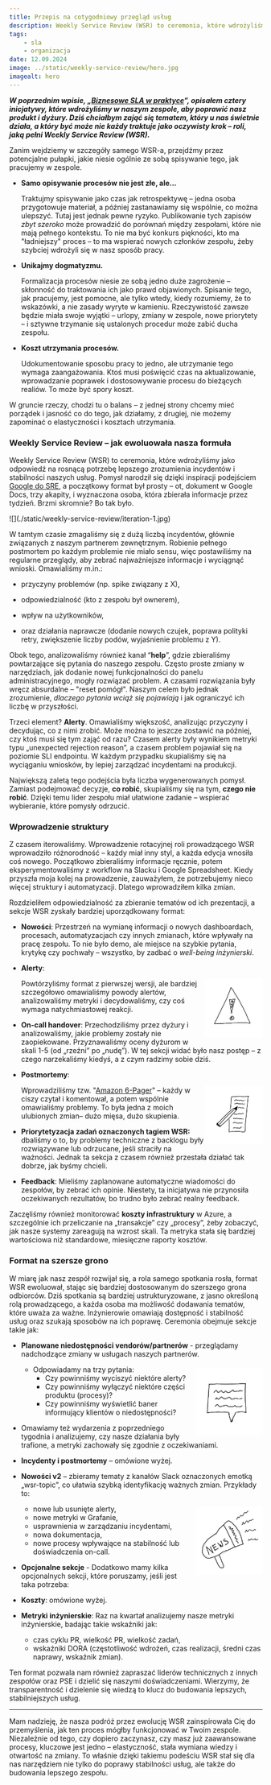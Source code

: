 ```yaml
---
title: Przepis na cotygodniowy przegląd usług
description: Weekly Service Review (WSR) to ceremonia, które wdrożyliśmy jako odpowiedź na rosnącą potrzebę lepszego zrozumienia incydentów i stabilności naszych usług. Pomysł narodził się dzięki inspiracji podejściem Google do SRE, a początkowy format był prosty – ot, dokument w Google Docs, trzy akapity, i wyznaczona osoba, która zbierała informacje przez tydzień. Brzmi skromnie? Bo tak było.
tags:
    - sla
    - organizacja
date: 12.09.2024
image: ../static/weekly-service-review/hero.jpg
imagealt: hero
---
```


**_W poprzednim wpisie, „_**[**_Biznesowe SLA w praktyce_**](https://rafalschmidt.com/biznesowe-sla-w-praktyce/)**_”, opisałem cztery inicjatywy, które wdrożyliśmy w naszym zespole, aby poprawić nasz produkt i dyżury. Dziś chciałbym zająć się tematem, który u nas świetnie działa, a który być może nie każdy traktuje jako oczywisty krok – roli, jaką pełni Weekly Service Review (WSR)._**

Zanim wejdziemy w szczegóły samego WSR-a, przejdźmy przez potencjalne pułapki, jakie niesie ogólnie ze sobą spisywanie tego, jak pracujemy w zespole.

-   **Samo opisywanie procesów nie jest złe, ale...**

    Traktujmy spisywanie jako czas jak retrospektywę – jedna osoba przygotowuje materiał, a później zastanawiamy się wspólnie, co można ulepszyć. Tutaj jest jednak pewne ryzyko. Publikowanie tych zapisów _zbyt szeroko_ może prowadzić do porównań między zespołami, które nie mają pełnego kontekstu. To nie ma być konkurs piękności, kto ma "ładniejszy" proces – to ma wspierać nowych członków zespołu, żeby szybciej wdrożyli się w nasz sposób pracy.

-   **Unikajmy dogmatyzmu.**

    Formalizacja procesów niesie ze sobą jedno duże zagrożenie – skłonność do traktowania ich jako prawd objawionych. Spisanie tego, jak pracujemy, jest pomocne, ale tylko wtedy, kiedy rozumiemy, że to wskazówki, a nie zasady wyryte w kamieniu. Rzeczywistość zawsze będzie miała swoje wyjątki – urlopy, zmiany w zespole, nowe priorytety – i sztywne trzymanie się ustalonych procedur może zabić ducha zespołu.

-   **Koszt utrzymania procesów.**

    Udokumentowanie sposobu pracy to jedno, ale utrzymanie tego wymaga zaangażowania. Ktoś musi poświęcić czas na aktualizowanie, wprowadzanie poprawek i dostosowywanie procesu do bieżących realiów. To może być spory koszt.

W gruncie rzeczy, chodzi tu o balans – z jednej strony chcemy mieć porządek i jasność co do tego, jak działamy, z drugiej, nie możemy zapominać o elastyczności i kosztach utrzymania.

### **Weekly Service Review – jak ewoluowała nasza formuła**<a id="h.2735v75f98y9"></a>

Weekly Service Review (WSR) to ceremonia, które wdrożyliśmy jako odpowiedź na rosnącą potrzebę lepszego zrozumienia incydentów i stabilności naszych usług. Pomysł narodził się dzięki inspiracji podejściem [Google do SRE](https://sre.google/sre-book/table-of-contents/), a początkowy format był prosty – ot, dokument w Google Docs, trzy akapity, i wyznaczona osoba, która zbierała informacje przez tydzień. Brzmi skromnie? Bo tak było.

<!-- markdownlint-disable -->
<span style="width:100%;margin:0.5em 0;text-align:center">
![](./static/weekly-service-review/iteration-1.jpg)
</span>
<!-- markdownlint-restore -->

W tamtym czasie zmagaliśmy się z dużą liczbą incydentów, głównie związanych z naszym partnerem zewnętrznym. Robienie pełnego postmortem po każdym problemie nie miało sensu, więc postawiliśmy na regularne przeglądy, aby zebrać najważniejsze informacje i wyciągnąć wnioski. Omawialiśmy m.in.:

-   przyczyny problemów (np. spike związany z X),

-   odpowiedzialność (kto z zespołu był ownerem),

-   wpływ na użytkowników,

-   oraz działania naprawcze (dodanie nowych czujek, poprawa polityki retry, zwiększenie liczby podów, wyjaśnienie problemu z Y).

Obok tego, analizowaliśmy również kanał “**help**”, gdzie zbieraliśmy powtarzające się pytania do naszego zespołu. Często proste zmiany w narzędziach, jak dodanie nowej funkcjonalności do panelu administracyjnego, mogły rozwiązać problem. A czasami rozwiązania były wręcz absurdalne – "reset pomógł". Naszym celem było jednak zrozumienie, _dlaczego pytania wciąż się pojawiają_ i jak ograniczyć ich liczbę w przyszłości.

Trzeci element? **Alerty**. Omawialiśmy większość, analizując przyczyny i decydując, co z nimi zrobić. Może można to jeszcze zostawić na później, czy ktoś musi się tym zająć od razu? Czasem alerty były wynikiem metryki typu „unexpected rejection reason”, a czasem problem pojawiał się na poziomie SLI endpointu. W każdym przypadku skupialiśmy się na wyciąganiu wniosków, by lepiej zarządzać incydentami na produkcji.

Największą zaletą tego podejścia była liczba wygenerowanych pomysł. Zamiast podejmować decyzje, **co robić**, skupialiśmy się na tym, **czego nie robić**. Dzięki temu lider zespołu miał ułatwione zadanie – wspierać wybieranie, które pomysły odrzucić.

### **Wprowadzenie struktury**<a id="h.bcajbfr6172h"></a>

Z czasem iterowaliśmy. Wprowadzenie rotacyjnej roli prowadzącego WSR wprowadziło różnorodność – każdy miał inny styl, a każda edycja wnosiła coś nowego. Początkowo zbieraliśmy informacje ręcznie, potem eksperymentowaliśmy z workflow na Slacku i Google Spreadsheet. Kiedy przyszła moja kolej na prowadzenie, zauważyłem, że potrzebujemy nieco więcej struktury i automatyzacji. Dlatego wprowadziłem kilka zmian.

Rozdzieliłem odpowiedzialność za zbieranie tematów od ich prezentacji, a sekcje WSR zyskały bardziej uporządkowany format:

-   **Nowości**: Przestrzeń na wymianę informacji o nowych dashboardach, procesach, automatyzacjach czy innych zmianach, które wpływały na pracę zespołu. To nie było demo, ale miejsce na szybkie pytania, krytykę czy pochwały – wszystko, by zadbać o _well-being inżynierski_.

-   **Alerty**:
    <!-- markdownlint-disable -->

    <span style="float:right;width:24%;margin:0">![](./static/weekly-service-review/alert.jpg)</span>
    <!-- markdownlint-restore -->

    Powtórzyliśmy format z pierwszej wersji, ale bardziej szczegółowo omawialiśmy powody alertów, analizowaliśmy metryki i decydowaliśmy, czy coś wymaga natychmiastowej reakcji.

-   **On-call handover**: Przechodziliśmy przez dyżury i analizowaliśmy, jakie problemy zostały nie zaopiekowane. Przyznawaliśmy oceny dyżurom w skali 1-5 (od „rzeźni” po „nudę”). W tej sekcji widać było nasz postęp – z czego narzekaliśmy kiedyś, a z czym radzimy sobie dziś.

-   **Postmortemy**:

    <!-- markdownlint-disable -->

    <span style="float:right;width:24%;margin:0">![](./static/weekly-service-review/postmortem.jpg)</span>

    <!-- markdownlint-restore -->

    Wprowadziliśmy tzw. "[Amazon 6-Pager](https://www.linkedin.com/pulse/beauty-amazons-6-pager-brad-porter/)" – każdy w ciszy czytał i komentował, a potem wspólnie omawialiśmy problemy. To była jedna z moich ulubionych zmian– dużo mięsa, dużo skupienia.

-   **Priorytetyzacja zadań oznaczonych tagiem WSR:** dbaliśmy o to, by problemy techniczne z backlogu były rozwiązywane lub odrzucane, jeśli straciły na ważności. Jednak ta sekcja z czasem również przestała działać tak dobrze, jak byśmy chcieli.

-   **Feedback**: Mieliśmy zaplanowane automatyczne wiadomości do zespołów, by zebrać ich opinie. Niestety, ta inicjatywa nie przynosiła oczekiwanych rezultatów, bo trudno było zebrać realny feedback.

Zaczęliśmy również monitorować **koszty infrastruktury** w Azure, a szczególnie ich przeliczanie na „transakcje” czy „procesy”, żeby zobaczyć, jak nasze systemy zareagują na wzrost skali. Ta metryka stała się bardziej wartościowa niż standardowe, miesięczne raporty kosztów.

### **Format na szersze grono**

W miarę jak nasz zespół rozwijał się, a rola samego spotkania rosła, format WSR ewoluował, stając się bardziej dostosowanym do szerszego grona odbiorców. Dziś spotkania są bardziej ustrukturyzowane, z jasno określoną rolą prowadzącego, a każda osoba ma możliwość dodawania tematów, które uważa za ważne. Inżynierowie omawiają dostępność i stabilność usług oraz szukają sposobów na ich poprawę. Ceremonia obejmuje sekcje takie jak:

-   **Planowane niedostępności vendorów/partnerów** - przeglądamy nadchodzące zmiany w usługach naszych partnerów.
    <!-- markdownlint-disable -->

    <span style="float:right;width:28%;margin:0.4em 0 0.4em 0.4em">![](./static/weekly-service-review/message.jpg)</span>
    <!-- markdownlint-restore -->

    -   Odpowiadamy na trzy pytania:
        -   Czy powinniśmy wyciszyć niektóre alerty?
        -   Czy powinniśmy wyłączyć niektóre części produktu (procesy)?
        -   Czy powinniśmy wyświetlić baner informujący klientów o niedostępności?

*   Omawiamy też wydarzenia z poprzedniego tygodnia i analizujemy, czy nasze działania były trafione, a metryki zachowały się zgodnie z oczekiwaniami.

-   **Incydenty i postmortemy** – omówione wyżej.

-   **Nowości v2** – zbieramy tematy z kanałów Slack oznaczonych emotką „wsr-topic”, co ułatwia szybką identyfikację ważnych zmian. Przykłady to:
    <!-- markdownlint-disable -->

    <span style="float:right;width:28%;margin:0.4em 0 0.4em 0.4em">![](./static/weekly-service-review/news.jpg)</span>
    <!-- markdownlint-restore -->

    -   nowe lub usunięte alerty,
    -   nowe metryki w Grafanie,
    -   usprawnienia w zarządzaniu incydentami,
    -   nowa dokumentacja,
    -   nowe procesy wpływające na stabilność lub doświadczenia on-call.

-   **Opcjonalne sekcje** - Dodatkowo mamy kilka opcjonalnych sekcji, które poruszamy, jeśli jest taka potrzeba:

*   **Koszty**: omówione wyżej.

*   **Metryki inżynierskie**: Raz na kwartał analizujemy nasze metryki inżynierskie, badając takie wskaźniki jak:

    -   czas cyklu PR, wielkość PR, wielkość zadań,
    -   wskaźniki DORA (częstotliwość wdrożeń, czas realizacji, średni czas naprawy, wskaźnik zmian).

Ten format pozwala nam również zapraszać liderów technicznych z innych zespołów oraz PSE i dzielić się naszymi doświadczeniami. Wierzymy, że transparentność i dzielenie się wiedzą to klucz do budowania lepszych, stabilniejszych usług.

---

Mam nadzieję, że nasza podróż przez ewolucję WSR zainspirowała Cię do przemyślenia, jak ten proces mógłby funkcjonować w Twoim zespole. Niezależnie od tego, czy dopiero zaczynasz, czy masz już zaawansowane procesy, kluczowe jest jedno – elastyczność, stała wymiana wiedzy i otwartość na zmiany. To właśnie dzięki takiemu podeściu WSR stał się dla nas narzędziem nie tylko do poprawy stabilności usług, ale także do budowania lepszego zespołu.
